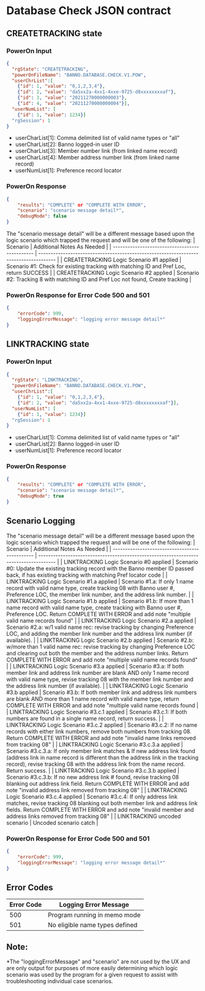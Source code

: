 # Database Check JSON contract
## CREATETRACKING state
### PowerOn Input
```json
{
  "rgState": "CREATETRACKING",
  "powerOnFileName": "BANNO.DATABASE.CHECK.V1.POW",
  "userChrList":[
    {"id": 1, "value": "0,1,2,3,4"},
    {"id": 2, "value": "da5xx2a-4xx1-4xxe-9725-d8xxxxxxxxaf"},
    {"id": 3, "value": "20211270000000003"},
    {"id": 4, "value": "20211270000000004"}],
  "userNumList": [
    {"id": 1, "value": 1234}]
  "rgSession": 1
}
```
 - userCharList[1]: Comma delimited list of valid name types or "all"
 - userCharList[2]: Banno logged-in user ID
 - userCharList[3]: Member number link (from linked name record)
 - userCharList[4]: Member address number link (from linked name record)
 - userNumList[1]: Preference record locator
### PowerOn Response
```json
{
    "results": "COMPLETE" or "COMPLETE WITH ERROR",
    "scenario": "scenario message detail*",
    "debugMode": false
}

```
The "scenario message detail" will be a different message based upon the logic scenario which trapped the request and will be one of the following:
| Scenario                                       | Additional Notes As Needed                                                            |
| ---------------------------------------------- | ------------------------------------------------------------------------------------- |
| CREATETRACKING Logic Scenario #1 applied       | Scenario #1: Check for existing tracking with matching ID and Pref Loc, return SUCCESS |
| CREATETRACKING Logic Scenario #2 applied       | Scenario #2: Tracking 8 with matching ID and Pref Loc not found, Create tracking |

### PowerOn Response for Error Code 500 and 501
```json
{
    "errorCode": 999,
    "loggingErrorMessage": "logging error message detail*"
}
```

## LINKTRACKING state
### PowerOn Input
```json
{
  "rgState": "LINKTRACKING",
  "powerOnFileName": "BANNO.DATABASE.CHECK.V1.POW",
  "userChrList":[
    {"id": 1, "value": "0,1,2,3,4"},
    {"id": 2, "value": "da5xx2a-4xx1-4xxe-9725-d8xxxxxxxxaf"}],
  "userNumList": [
    {"id": 1, "value": 1234}]
  "rgSession": 1
}
```
 - userCharList[1]: Comma delimited list of valid name types or "all"
 - userCharList[2]: Banno logged-in user ID
 - userNumList[1]: Preference record locator
### PowerOn Response
```json
{
    "results": "COMPLETE" or "COMPLETE WITH ERROR",
    "scenario": "scenario message detail*",
    "debugMode": true
}

```
## Scenario Logging

The "scenario message detail" will be a different message based upon the logic scenario which trapped the request and will be one of the following:
| Scenario                                       | Additional Notes As Needed                                                            |
| ---------------------------------------------- | ------------------------------------------------------------------------------------- |
| LINKTRACKING Logic Scenario #0 applied         | Scenario #0: Update the existing tracking record with the Banno member ID passed back, if has existing tracking with matching Pref locator code |
| LINKTRACKING Logic Scenario #1.a applied       | Scenario #1.a: If only 1 name record with valid name type, create tracking 08 with Banno user #, Preference LOC, the member link number, and the address link number. |
| LINKTRACKING Logic Scenario #1.b applied       | Scenario #1.b: If more than 1 name record with valid name type, create tracking with Banno user #, Preference LOC.  Return COMPLETE WITH ERROR and add note "multiple valid name records found" |
| LINKTRACKING Logic Scenario #2.a applied       | Scenario #2.a: w/1 valid name rec: revise tracking by changing Preference LOC, and adding the member link number and the address link number (if available). |
| LINKTRACKING Logic Scenario #2.b applied       | Scenario #2.b: w/more than 1 valid name rec: revise tracking by changing Preference LOC and clearing out both the member and the address number links. Return COMPLETE WITH ERROR and add note "multiple valid name records found" |
| LINKTRACKING Logic Scenario #3.a applied       | Scenario #3.a: If both member link and address link number are blank AND only 1 name record with valid name type, revise tracking 08 with the member link number and the address link number (if available). |
| LINKTRACKING Logic Scenario #3.b applied       | Scenario #3.b: If both member link and address link numbers are blank AND more than 1 name record with valid name type, return COMPLETE WITH ERROR and add note "multiple valid name records found |
| LINKTRACKING Logic Scenario #3.c.1 applied     | Scenario #3.c.1: If both numbers are found in a single name record, return success. |
| LINKTRACKING Logic Scenario #3.c.2 applied     | Scenario #3.c.2: If no name records with either link numbers, remove both numbers from tracking 08. Return COMPLETE WITH ERROR and add note "invalid name links removed from tracking 08" |
| LINKTRACKING Logic Scenario #3.c.3.a applied   | Scenario #3.c.3.a: If only member link matches & If new address link found (address link in name record is different than the address link in the tracking record), revise tracking 08 with the address link from the name record. Return success. |
| LINKTRACKING Logic Scenario #3.c.3.b applied   | Scenario #3.c.3.b: If no new address link # found, revise tracking 08 blanking out address link field. Return COMPLETE WITH ERROR and add note "invalid address link removed from tracking 08" |
| LINKTRACKING Logic Scenario #3.c.4 applied     | Scenario #3.c.4: If only address link matches, revise tracking 08 blanking out both member link and address link fields.  Return COMPLETE WITH ERROR and add note "invalid member and address links removed from tracking 08" |
| LINKTRACKING uncoded scenario                  | Uncoded scenario catch |

### PowerOn Response for Error Code 500 and 501
```json
{
    "errorCode": 999,
    "loggingErrorMessage": "logging error message detail*"
}
```
## Error Codes

| Error Code | Logging Error Message                                                                 |
| ---------- | ------------------------------------------------------------------------------------- |
| 500        | Program running in memo mode |
| 501        | No eligible name types defined |

## Note:
*The "loggingErrorMessage" and "scenario" are not used by the UX and are only output for purposes of more easily determining which logic scenario was used by the program for a given request to assist with
troubleshooting individual case scenarios.
